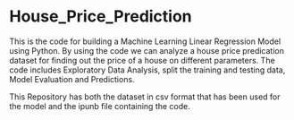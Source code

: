 # House_Price_Prediction
This is the code for building a Machine Learning Linear Regression Model using Python. By using the code we can analyze a house price predication dataset for finding out the price of a house on different parameters. The code includes Exploratory Data Analysis, split the training and testing data, Model Evaluation and Predictions.

This Repository has both the dataset in csv format that has been used for the model and the ipunb file containing the code.
